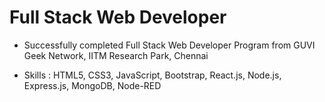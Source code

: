 # Full Stack Web Developer

- Successfully completed Full Stack Web Developer Program from GUVI Geek Network, IITM Research Park, Chennai

- Skills : HTML5, CSS3, JavaScript, Bootstrap, React.js, Node.js, Express.js, MongoDB, Node-RED
